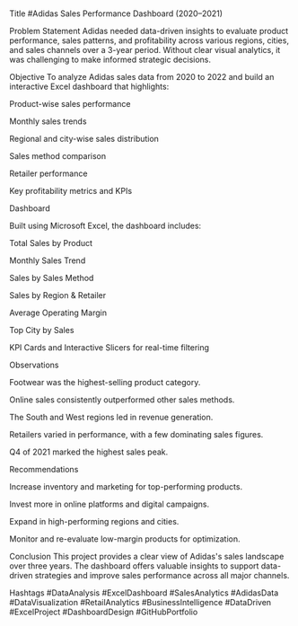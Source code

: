 # 
Title
#Adidas Sales Performance Dashboard (2020–2021)

Problem Statement
Adidas needed data-driven insights to evaluate product performance, sales patterns, and profitability across various regions, cities, and sales channels over a 3-year period. Without clear visual analytics, it was challenging to make informed strategic decisions.



Objective
To analyze Adidas sales data from 2020 to 2022 and build an interactive Excel dashboard that highlights:

Product-wise sales performance

Monthly sales trends

Regional and city-wise sales distribution

Sales method comparison

Retailer performance

Key profitability metrics and KPIs



Dashboard

Built using Microsoft Excel, the dashboard includes:

Total Sales by Product

Monthly Sales Trend

Sales by Sales Method

Sales by Region & Retailer

Average Operating Margin

Top City by Sales

KPI Cards and Interactive Slicers for real-time filtering



Observations


Footwear was the highest-selling product category.

Online sales consistently outperformed other sales methods.

The South and West regions led in revenue generation.

Retailers varied in performance, with a few dominating sales figures.

Q4 of 2021 marked the highest sales peak.


Recommendations


Increase inventory and marketing for top-performing products.

Invest more in online platforms and digital campaigns.

Expand in high-performing regions and cities.

Monitor and re-evaluate low-margin products for optimization.

Conclusion
This project provides a clear view of Adidas's sales landscape over three years. The dashboard offers valuable insights to support data-driven strategies and improve sales performance across all major channels.

Hashtags
#DataAnalysis #ExcelDashboard #SalesAnalytics #AdidasData #DataVisualization #RetailAnalytics #BusinessIntelligence #DataDriven #ExcelProject #DashboardDesign #GitHubPortfolio

